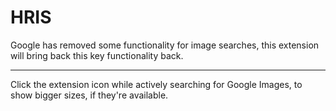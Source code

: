 # HRIS
Google has removed some functionality for image searches, this extension will bring back this key functionality back.

----
Click the extension icon while actively searching for Google Images, to show bigger sizes, if they're available.



